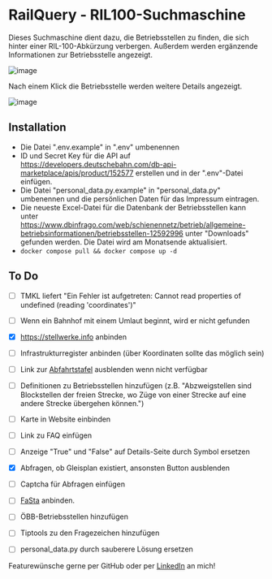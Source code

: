 # RailQuery - RIL100-Suchmaschine

Dieses Suchmaschine dient dazu, die Betriebsstellen zu finden, die sich hinter einer RIL-100-Abkürzung verbergen. Außerdem werden ergänzende Informationen zur Betriebsstelle angezeigt.

![image](https://github.com/user-attachments/assets/ef4c4c75-af26-46e0-a68c-41a0384e9ae5)

Nach einem Klick die Betriebsstelle werden weitere Details angezeigt.

![image](https://github.com/user-attachments/assets/8e6cccb4-ed73-49a8-9cc4-b5f824e9f5b8)

## Installation
- Die Datei ".env.example" in ".env" umbenennen
- ID und Secret Key für die API auf https://developers.deutschebahn.com/db-api-marketplace/apis/product/152577 erstellen und in der ".env"-Datei einfügen.
- Die Datei "personal_data.py.example" in "personal_data.py" umbenennen und die persönlichen Daten für das Impressum eintragen.
- Die neueste Excel-Datei für die Datenbank der Betriebsstellen kann unter https://www.dbinfrago.com/web/schienennetz/betrieb/allgemeine-betriebsinformationen/betriebsstellen-12592996 unter "Downloads" gefunden werden. Die Datei wird am Monatsende aktualisiert.
- `docker compose pull && docker compose up -d`

## To Do
- [ ] TMKL liefert "Ein Fehler ist aufgetreten: Cannot read properties of undefined (reading 'coordinates')"
- [ ] Wenn ein Bahnhof mit einem Umlaut beginnt, wird er nicht gefunden

- [x] https://stellwerke.info anbinden
- [ ] Infrastrukturregister anbinden (über Koordinaten sollte das möglich sein)
- [ ] Link zur [Abfahrtstafel](https://iris.noncd.db.de) ausblenden wenn nicht verfügbar
- [ ] Definitionen zu Betriebsstellen hinzufügen (z.B. "Abzweigstellen sind Blockstellen der freien Strecke, wo Züge von einer Strecke auf eine andere Strecke übergehen können.")
- [ ] Karte in Website einbinden
- [ ] Link zu FAQ einfügen
- [ ] Anzeige "True" und "False" auf Details-Seite durch Symbol ersetzen
- [x] Abfragen, ob Gleisplan existiert, ansonsten Button ausblenden
- [ ] Captcha für Abfragen einfügen
- [ ] [FaSta](https://developers.deutschebahn.com/db-api-marketplace/apis/product/fasta) anbinden.
- [ ] ÖBB-Betriebsstellen hinzufügen
- [ ] Tiptools zu den Fragezeichen hinzufügen
- [ ] personal_data.py durch sauberere Lösung ersetzen

Featurewünsche gerne per GitHub oder per [LinkedIn](https://www.linkedin.com/in/nicolas-bartels/) an mich!